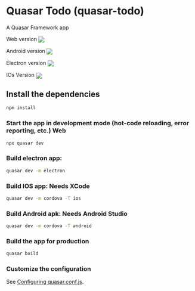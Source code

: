 # Quasar Todo (quasar-todo)

A Quasar Framework app

Web version
<img src="./static/Screenshot_4.png" align="center"></img>

Android version
<img src="./static/Screenshot_2.png" align="center"></img>

Electron version
<img src="./static/Screenshot_3.png" align="center"></img>

IOs Version
<img src="./static/Screenshot_1.png" align="center"></img>

## Install the dependencies
```bash
npm install
```

### Start the app in development mode (hot-code reloading, error reporting, etc.) Web
```bash
npx quasar dev
```

### Build electron app:
```bash
quasar dev -m electron
```

### Build IOS app: Needs XCode
```bash
quasar dev -m cordova -T ios
```

### Build Android apk: Needs Android Studio
```bash
quasar dev -m cordova -T android
```

### Build the app for production
```bash
quasar build
```

### Customize the configuration
See [Configuring quasar.conf.js](https://quasar.dev/quasar-cli/quasar-conf-js).
